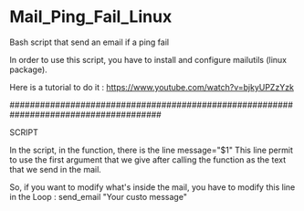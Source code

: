 # Mail_Ping_Fail_Linux
Bash script that send an email if a ping fail

In order to use this script, you have to install and configure mailutils (linux package).

Here is a tutorial to do it : https://www.youtube.com/watch?v=bjkyUPZzYzk

######################################################################################

SCRIPT

In the script, in the function, there is the line message="$1"
This line permit to use the first argument that we give after calling the function as the text that we send in the mail.

So, if you want to modify what's inside the mail, you have to modify this line in the Loop : send_email "Your custo message"
